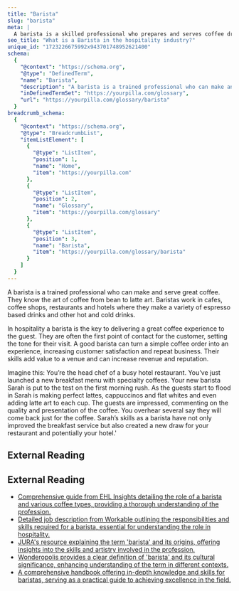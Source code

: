 ```yaml
---
title: "Barista"
slug: "barista"
meta: |
  A barista is a skilled professional who prepares and serves coffee drinks, such as espresso, cappuccino, and latte, in cafes, restaurants, and bars.
seo_title: "What is a Barista in the hospitality industry?"
unique_id: "1723226675992x943701748952621400"
schema:
  {
    "@context": "https://schema.org",
    "@type": "DefinedTerm",
    "name": "Barista",
    "description": "A barista is a trained professional who can make and serve great coffee. They know the art of coffee from bean to latte art and work in cafes, coffee shops, restaurants and hotels making a variety of espresso based drinks and other hot and cold drinks.",
    "inDefinedTermSet": "https://yourpilla.com/glossary",
    "url": "https://yourpilla.com/glossary/barista"
  }
breadcrumb_schema:
  {
    "@context": "https://schema.org",
    "@type": "BreadcrumbList",
    "itemListElement": [
      {
        "@type": "ListItem",
        "position": 1,
        "name": "Home",
        "item": "https://yourpilla.com"
      },
      {
        "@type": "ListItem",
        "position": 2,
        "name": "Glossary",
        "item": "https://yourpilla.com/glossary"
      },
      {
        "@type": "ListItem",
        "position": 3,
        "name": "Barista",
        "item": "https://yourpilla.com/glossary/barista"
      }
    ]
  }
---
```


A barista is a trained professional who can make and serve great coffee. They know the art of coffee from bean to latte art. Baristas work in cafes, coffee shops, restaurants and hotels where they make a variety of espresso based drinks and other hot and cold drinks.

In hospitality a barista is the key to delivering a great coffee experience to the guest. They are often the first point of contact for the customer, setting the tone for their visit. A good barista can turn a simple coffee order into an experience, increasing customer satisfaction and repeat business. Their skills add value to a venue and can increase revenue and reputation.

Imagine this: You’re the head chef of a busy hotel restaurant. You’ve just launched a new breakfast menu with specialty coffees. Your new barista Sarah is put to the test on the first morning rush. As the guests start to flood in Sarah is making perfect lattes, cappuccinos and flat whites and even adding latte art to each cup. The guests are impressed, commenting on the quality and presentation of the coffee. You overhear several say they will come back just for the coffee. Sarah’s skills as a barista have not only improved the breakfast service but also created a new draw for your restaurant and potentially your hotel.'

## External Reading



## External Reading

*   [Comprehensive guide from EHL Insights detailing the role of a barista and various coffee types, providing a thorough understanding of the profession.](https://hospitalityinsights.ehl.edu/barista)
*   [Detailed job description from Workable outlining the responsibilities and skills required for a barista, essential for understanding the role in hospitality.](https://resources.workable.com/barista-job-description)
*   [JURA's resource explaining the term 'barista' and its origins, offering insights into the skills and artistry involved in the profession.](https://www.jura.com/en/about-coffee/barista-overview/what-is-a-barista)
*   [Wonderopolis provides a clear definition of 'barista' and its cultural significance, enhancing understanding of the term in different contexts.](https://www.wonderopolis.org/wonder/what-is-a-barista)
*   [A comprehensive handbook offering in-depth knowledge and skills for baristas, serving as a practical guide to achieving excellence in the field.](https://ftp.goathouserefuge.org/HomePages/Resources/3350043/ProfessionalBaristaHandbook.pdf)